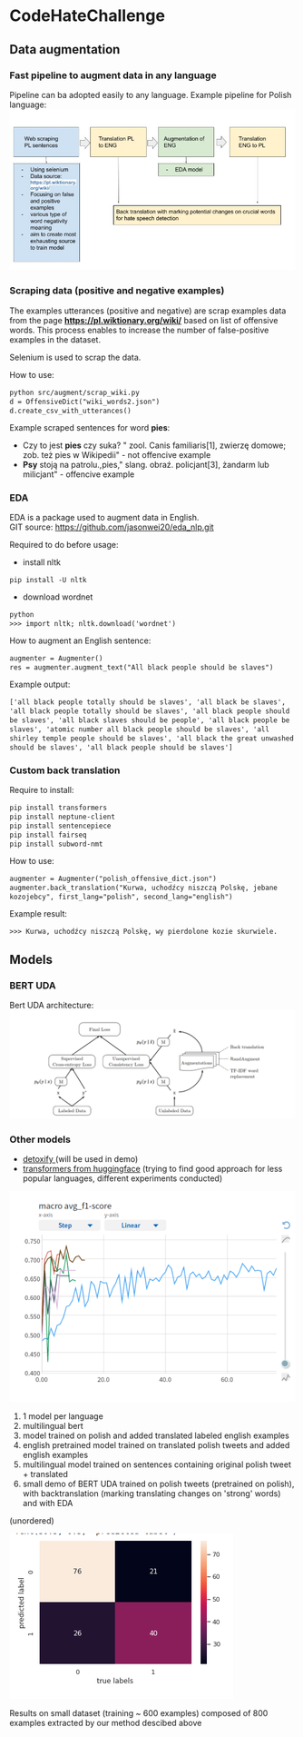 # CodeHateChallenge

## Data augmentation

### Fast pipeline to augment data in any language
Pipeline can ba adopted easily to any language. 
Example pipeline for Polish language:
![Polish pipeline](data/pipeline.jpg)
### Scraping data (positive and negative examples)

The examples utterances (positive and negative) are scrap examples data from the page 
**https://pl.wiktionary.org/wiki/** based on list of offensive words. 
This process enables to increase the number of false-positive examples in the dataset.

Selenium is used to scrap the data. 

How to use:
```
python src/augment/scrap_wiki.py 
d = OffensiveDict("wiki_words2.json")
d.create_csv_with_utterances()
```

Example scraped sentences for word **pies**:
-  Czy to jest **pies** czy suka? " zool. Canis familiaris[1], zwierzę domowe; zob. też pies w Wikipedii" - not offencive example
-  **Psy** stoją na patrolu.,pies," slang. obraź. policjant[3], żandarm lub milicjant" - offencive example 



### EDA
EDA is a package used to augment data in English.  
GIT source: https://github.com/jasonwei20/eda_nlp.git 

Required to do before usage:
- install nltk
```
pip install -U nltk
```
- download wordnet
```
python
>>> import nltk; nltk.download('wordnet')
```
How to augment an English sentence:
```{python}
augmenter = Augmenter()
res = augmenter.augment_text("All black people should be slaves")
```
Example output:
```
['all black people totally should be slaves', 'all black be slaves', 'all black people totally should be slaves', 'all black people should be slaves', 'all black slaves should be people', 'all black people be slaves', 'atomic number all black people should be slaves', 'all shirley temple people should be slaves', 'all black the great unwashed should be slaves', 'all black people should be slaves']

```

### Custom back translation
Require to install:
```
pip install transformers
pip install neptune-client
pip install sentencepiece
pip install fairseq
pip install subword-nmt
```
How to use:
```
augmenter = Augmenter("polish_offensive_dict.json")
augmenter.back_translation("Kurwa, uchodźcy niszczą Polskę, jebane kozojebcy", first_lang="polish", second_lang="english")
```
Example result:
```
>>> Kurwa, uchodźcy niszczą Polskę, wy pierdolone kozie skurwiele.
```

## Models
### BERT UDA
Bert UDA architecture:
![Polish pipeline](data/bert_uda.png)

### Other models
- [detoxify ](https://github.com/unitaryai/detoxify) (will be used in demo)
- [transformers from huggingface](https://github.com/huggingface/transformers) (trying to find good approach for less popular languages, different experiments conducted)

![logi](logi.png)
1. 1 model per language
2. multilingual bert
3. model trained on polish and added translated labeled english examples
4. english pretrained model trained on translated polish tweets and added english examples
5. multilingual model trained on sentences containing original polish tweet + translated
6. small demo of BERT UDA trained on polish tweets (pretrained on polish), with backtranslation (marking translating changes on 'strong' words) and with EDA

(unordered)


![conf](conf.png)

Results on small dataset (training ~ 600 examples) composed of 800 examples extracted by our method descibed above 



